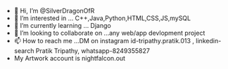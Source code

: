 - 👋 Hi, I’m @SilverDragonOfR
- 👀 I’m interested in ... C++,Java,Python,HTML,CSS,JS,mySQL
- 🌱 I’m currently learning ... Django
- 💞️ I’m looking to collaborate on ...any web/app devlopment project
- 📫 How to reach me ...DM on instagram id-tripathy.pratik.013 , linkedin- search Pratik Tripathy, whatsapp-8249355827
- My Artwork account is nightfalcon.out

<!---
SilverDragonOfR/SilverDragonOfR is a ✨ special ✨ repository because its `README.md` (this file) appears on your GitHub profile.
You can click the Preview link to take a look at your changes.
--->
